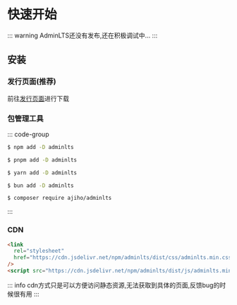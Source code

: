 # 快速开始

::: warning
AdminLTS还没有发布,还在积极调试中...
:::

## 安装

### 发行页面(推荐)

前往[发行页面](https://github.com/ajiho/AdminLTS/releases)进行下载

### 包管理工具

::: code-group

```sh [npm]
$ npm add -D adminlts
```

```sh [pnpm]
$ pnpm add -D adminlts
```

```sh [yarn]
$ yarn add -D adminlts
```

```sh [bun]
$ bun add -D adminlts
```

```sh [composer]
$ composer require ajiho/adminlts
```

:::

### CDN

```html
<link
  rel="stylesheet"
  href="https://cdn.jsdelivr.net/npm/adminlts/dist/css/adminlts.min.css"
/>
<script src="https://cdn.jsdelivr.net/npm/adminlts/dist/js/adminlts.min.js"></script>
```

::: info
cdn方式只是可以方便访问静态资源,无法获取到具体的页面,反馈bug的时候很有用
:::
